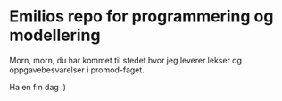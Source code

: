 # Emilios repo for programmering og modellering

Morn, morn, du har kommet til stedet hvor jeg leverer lekser og oppgavebesvarelser i promod-faget.

Ha en fin dag :)
